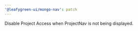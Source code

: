 ```yaml
---
'@leafygreen-ui/mongo-nav': patch
---
```


Disable Project Access when ProjectNav is not being displayed.
